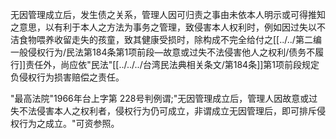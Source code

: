 无因管理成立后，发生债之关系，管理人因可归责之事由未依本人明示或可得推知之意思，以有利于本人之方法为事务之管理，致侵害本人权利时，例如因过失以不洁食物喂养收留走失的孩童，致其健康受损时，除构成不完全给付之[[../../第二编 一般侵权行为/民法第184条第1项前段—故意或过失不法侵害他人之权利/债务不履行]]责任外，尚应依"民法"[[../../../台湾民法典相关条文/第184条]]第1项前段规定负侵权行为损害赔偿之责任。

"最高法院"1966年台上字第 228号判例谓;"无因管理成立后，管理人因故意或过失不法侵害本人之权利者，侵权行为仍可成立，非谓成立无因管理后，即可排斥侵权行为之成立。"可资参照。